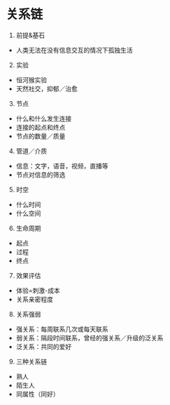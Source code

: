 # 关系链
1. 前提&基石
* 人类无法在没有信息交互的情况下孤独生活
2. 实验
* 恒河猴实验
* 天然社交，抑郁／治愈
3. 节点
* 什么和什么发生连接
* 连接的起点和终点
* 节点的数量／质量
4. 管道／介质
* 信息：文字，语音，视频，直播等
* 节点对信息的筛选
5. 时空
* 什么时间
* 什么空间
6. 生命周期
* 起点
* 过程
* 终点
7. 效果评估
* 体验=刺激-成本
* 关系亲密程度
8. 关系强弱
* 强关系：每周联系几次或每天联系
* 弱关系：隔段时间联系，曾经的强关系／升级的泛关系
* 泛关系：共同的爱好
9. 三种关系链
* 熟人
* 陌生人
* 同属性（同好）
